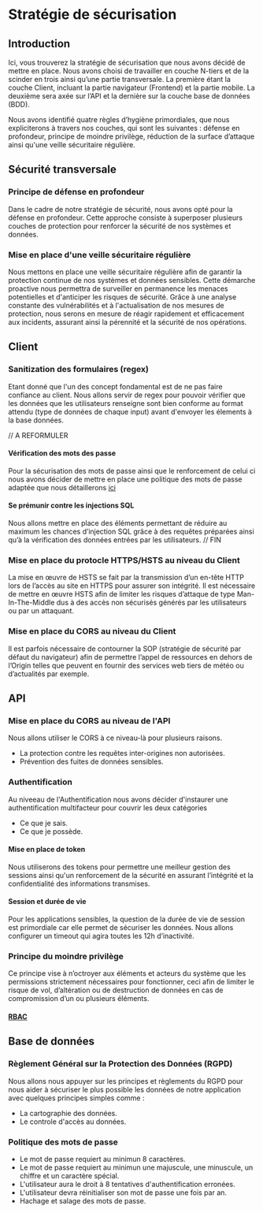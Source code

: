 # Stratégie de sécurisation

## Introduction 

Ici, vous trouverez la stratégie de sécurisation que nous avons décidé de mettre en place. Nous avons choisi de travailler en couche N-tiers et de la scinder en trois ainsi qu’une partie transversale. La première étant la couche Client, incluant la partie navigateur (Frontend) et la partie mobile. La deuxième sera axée sur l’API et la dernière sur la couche base de données (BDD).

Nous avons identifié quatre règles d’hygiène primordiales, que nous expliciterons à travers nos couches, qui sont les suivantes : défense en profondeur, principe de moindre privilège, réduction de la surface d’attaque ainsi qu'une veille sécuritaire régulière.

## Sécurité transversale 


### Principe de défense en profondeur

Dans le cadre de notre stratégie de sécurité, nous avons opté pour la défense en profondeur. Cette approche consiste à superposer plusieurs couches de protection pour renforcer la sécurité de nos systèmes et données.

### Mise en place d'une veille sécuritaire régulière

Nous mettons en place une veille sécuritaire régulière afin de garantir la protection continue de nos systèmes et données sensibles. Cette démarche proactive nous permettra de surveiller en permanence les menaces potentielles et d'anticiper les risques de sécurité. Grâce à une analyse constante des vulnérabilités et à l'actualisation de nos mesures de protection, nous serons en mesure de réagir rapidement et efficacement aux incidents, assurant ainsi la pérennité et la sécurité de nos opérations.

## Client 


### Sanitization des formulaires (regex)

Etant donné que l'un des concept fondamental est de ne pas faire confiance au client. Nous allons servir de regex pour pouvoir vérifier que les données que les utilisateurs renseigne sont bien conforme au format attendu (type de données de chaque input) avant d'envoyer les élements à la base données.

// A REFORMULER
#### Vérification des mots des passe

Pour la sécurisation des mots de passe ainsi que le renforcement de celui ci nous avons décider de mettre en place une politique des mots de passe adaptée que nous détaillerons [ici](#politique-des-mots-de-passe)

#### Se prémunir contre les injections SQL 

Nous allons mettre en place des éléments permettant de réduire au maximum les chances d’injection SQL grâce à des requêtes préparées ainsi qu’à la vérification des données entrées par les utilisateurs.
// FIN

### Mise en place du protocle HTTPS/HSTS au niveau du Client

La mise en œuvre de HSTS se fait par la transmission d’un en-tête HTTP lors de l’accès au site en HTTPS pour assurer son intégrité. Il est nécessaire de mettre en œuvre HSTS afin de limiter les risques d’attaque de type Man-In-The-Middle dus à des accès non sécurisés générés par les utilisateurs ou par un attaquant.

### Mise en place du CORS au niveau du Client

Il est parfois nécessaire de contourner la SOP (stratégie de sécurité par défaut du navigateur) afin de permettre l’appel de ressources en dehors de l’Origin telles que peuvent en fournir des services web tiers de météo ou d’actualités par exemple.

## API 


### Mise en place du CORS au niveau de l'API

Nous allons utiliser le CORS à ce niveau-là pour plusieurs raisons.
- La protection contre les requêtes inter-origines non autorisées.
- Prévention des fuites de données sensibles.

### Authentification

Au niveeau de l'Authentification nous avons décider d'instaurer une authentification multifacteur pour couvrir les deux catégories 
- Ce que je sais.
- Ce que je possède.

#### Mise en place de token

Nous utiliserons des tokens pour permettre une meilleur gestion des sessions ainsi qu'un renforcement de la sécurité en assurant l’intégrité et la confidentialité des informations transmises.

#### Session et durée de vie

Pour les applications sensibles, la question de la durée de vie de session est primordiale car elle permet de sécuriser les données. Nous allons configurer un timeout qui agira toutes les 12h d’inactivité.

### Principe du moindre privilège

Ce principe vise à n’octroyer aux éléments et acteurs du système que les permissions strictement nécessaires pour fonctionner, ceci afin de limiter le risque de vol, d’altération ou de destruction de données en cas de compromission d’un ou plusieurs éléments.

#### [RBAC](./rbac.md)

## Base de données


### Règlement Général sur la Protection des Données (RGPD)

Nous allons nous appuyer sur les principes et règlements du RGPD pour nous aider à sécuriser le plus possible les données de notre application avec quelques principes simples comme :

- La cartographie des données.
- Le controle d'accès au données.

### Politique des mots de passe

- Le mot de passe requiert au minimun 8 caractères.
- Le mot de passe requiert au minimun une majuscule, une minuscule, un chiffre et un caractère spécial.
- L'utilisateur aura le droit à 8 tentatives d'authentification erronées.
- L'utilisateur devra réinitialiser son mot de passe une fois par an.
- Hachage et salage des mots de passe.  




